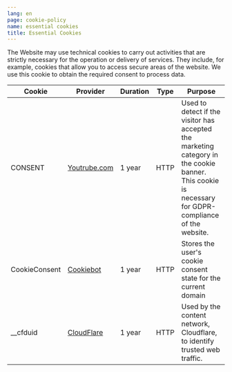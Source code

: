 ```yaml
---
lang: en
page: cookie-policy
name: essential cookies
title: Essential Cookies
---
```


The Website may use technical cookies to carry out activities that are strictly necessary for the operation or delivery of services. They include, for example, cookies that allow you to access secure areas of the website. We use this cookie to obtain the required consent to process data.

Cookie        | Provider   | Duration | Type | Purpose                                                                  
------------- | ---------- | -------- | ---- | -------------------------------------------------------------------------
CONSENT     | <a class="no-underline" href="youtube.com">Youtrube.com</a> | 1 year  | HTTP | Used to detect if the visitor has accepted the marketing category in the cookie banner. This cookie is necessary for GDPR-compliance of the website.
CookieConsent | <a class="no-underline" href="https://www.cookiebot.com/goto/privacy-policy/">Cookiebot</a>  | 1 year   | HTTP | Stores the user's cookie consent state for the current domain            
__cfduid      | <a class="no-underline" href="https://www.cloudflare.com/">CloudFlare</a> | 1 year  | HTTP | Used by the content network, Cloudflare, to identify trusted web traffic.

